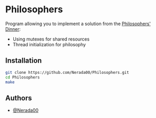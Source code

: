 
# Philosophers

Program allowing you to implement a solution from the [Philosophers' Dinner](https://fr.wikipedia.org/wiki/D%C3%AEner_des_philosophes):

- Using mutexes for shared resources
- Thread initialization for philosophy

## Installation

```bash
git clone https://github.com/Nerada00/Philosophers.git
cd Philosophers
make
```
## Authors

- [@Nerada00](https://www.github.com/Nerada00)
